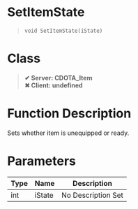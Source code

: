 # SetItemState
> `void SetItemState(iState)`
# Class
> __✔ Server: CDOTA_Item__  
> __✖ Client: undefined__  
# Function Description
Sets whether item is unequipped or ready.
# Parameters
Type|Name|Description
--|--|--
int|iState|No Description Set
